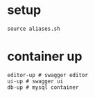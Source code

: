 # setup

```
source aliases.sh
```

# container up
```
editor-up # swagger editor
ui-up # swagger ui
db-up # mysql container
```